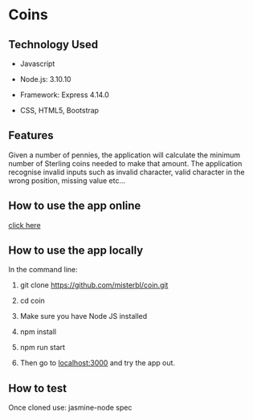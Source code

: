 # Coins

## Technology Used

- Javascript

- Node.js: 3.10.10

- Framework: Express 4.14.0

- CSS, HTML5, Bootstrap


## Features
Given a number of pennies, the application will calculate the minimum number of Sterling coins needed to make that amount.
The application recognise invalid inputs such as invalid character, valid character in the wrong position, missing value etc...


## How to use the app online
[click here](https://bbc-coins.herokuapp.com/)

## How to use the app locally
In the command line:

1. git clone https://github.com/misterbl/coin.git

2. cd coin

3. Make sure you have Node JS installed

4. npm install

5. npm run start

6. Then go to [localhost:3000](http://localhost:3000) and try the app out.


## How to test
Once cloned use: jasmine-node spec
